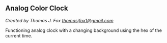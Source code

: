 ## Analog Color Clock

*Created by Thomas J. Fox*
*thomasjfox1@gmail.com*

Functioning analog clock with a changing background using the hex of the current time.
